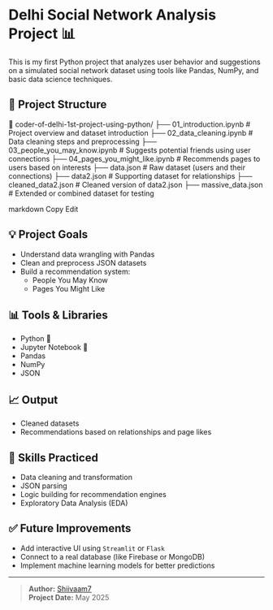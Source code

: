 # Delhi Social Network Analysis Project 📊

This is my first Python project that analyzes user behavior and suggestions on a simulated social network dataset using tools like Pandas, NumPy, and basic data science techniques.

## 📁 Project Structure

📂 coder-of-delhi-1st-project-using-python/
├── 01_introduction.ipynb # Project overview and dataset introduction
├── 02_data_cleaning.ipynb # Data cleaning steps and preprocessing
├── 03_people_you_may_know.ipynb # Suggests potential friends using user connections
├── 04_pages_you_might_like.ipynb # Recommends pages to users based on interests
├── data.json # Raw dataset (users and their connections)
├── data2.json # Supporting dataset for relationships
├── cleaned_data2.json # Cleaned version of data2.json
├── massive_data.json # Extended or combined dataset for testing

markdown
Copy
Edit

## 💡 Project Goals

- Understand data wrangling with Pandas
- Clean and preprocess JSON datasets
- Build a recommendation system:
  - People You May Know
  - Pages You Might Like

## 📊 Tools & Libraries

- Python 🐍
- Jupyter Notebook 📓
- Pandas
- NumPy
- JSON

## 📈 Output

- Cleaned datasets
- Recommendations based on relationships and page likes

## 🧠 Skills Practiced

- Data cleaning and transformation
- JSON parsing
- Logic building for recommendation engines
- Exploratory Data Analysis (EDA)

## ✅ Future Improvements

- Add interactive UI using `Streamlit` or `Flask`
- Connect to a real database (like Firebase or MongoDB)
- Implement machine learning models for better predictions

---

> **Author:** [Shiivaam7](https://github.com/Shiivaam7)  
> **Project Date:** May 2025
